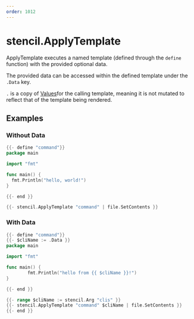 ```yaml
---
order: 1012
---
```

<!-- Generated by tools/docgen. DO NOT EDIT. -->

# stencil.ApplyTemplate

ApplyTemplate executes a named template (defined through the `define`
function) with the provided optional data.

The provided data can be accessed within the defined template under the
`.Data` key.

`.` is a copy of [Values](<#Values>)for the calling template, meaning it is not mutated to reflect that of
the template being rendered.

## Examples

### Without Data

```go
{{- define "command"}}
package main

import "fmt"

func main() {
  fmt.Println("hello, world!")
}

{{- end }}

{{- stencil.ApplyTemplate "command" | file.SetContents }}
```

### With Data

```go
{{- define "command"}}
{{- $cliName := .Data }}
package main

import "fmt"

func main() {
		fmt.Println("hello from {{ $cliName }}!")
}

{{- end }}

{{- range $cliName := stencil.Arg "clis" }}
{{- stencil.ApplyTemplate "command" $cliName | file.SetContents }}
{{- end }}
```


